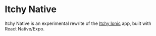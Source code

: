 # Itchy Native

Itchy Native is an experimental rewrite of the [Itchy Ionic](https://github.com/scratch-client-4/itchy-ionic) app, built with React Native/Expo.